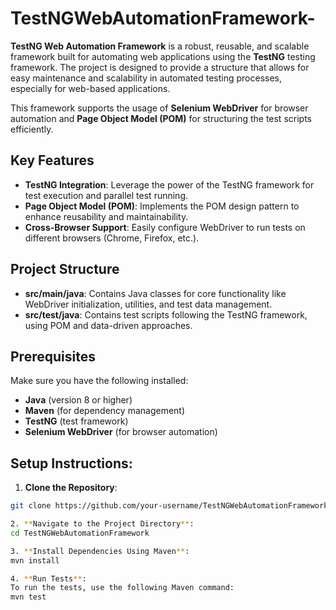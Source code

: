 # TestNGWebAutomationFramework-

**TestNG Web Automation Framework** is a robust, reusable, and scalable framework built for automating web applications using the **TestNG** testing framework. The project is designed to provide a structure that allows for easy maintenance and scalability in automated testing processes, especially for web-based applications.

This framework supports the usage of **Selenium WebDriver** for browser automation and **Page Object Model (POM)** for structuring the test scripts efficiently.

## Key Features

- **TestNG Integration**: Leverage the power of the TestNG framework for test execution and parallel test running.
- **Page Object Model (POM)**: Implements the POM design pattern to enhance reusability and maintainability.
- **Cross-Browser Support**: Easily configure WebDriver to run tests on different browsers (Chrome, Firefox, etc.).

## Project Structure

- **src/main/java**: Contains Java classes for core functionality like WebDriver initialization, utilities, and test data management.
- **src/test/java**: Contains test scripts following the TestNG framework, using POM and data-driven approaches.

## Prerequisites

Make sure you have the following installed:

- **Java** (version 8 or higher)
- **Maven** (for dependency management)
- **TestNG** (test framework)
- **Selenium WebDriver** (for browser automation)

## Setup Instructions:

1. **Clone the Repository**:
```bash
git clone https://github.com/your-username/TestNGWebAutomationFramework.git

2. **Navigate to the Project Directory**:
cd TestNGWebAutomationFramework

3. **Install Dependencies Using Maven**:
mvn install

4. **Run Tests**:
To run the tests, use the following Maven command:
mvn test
